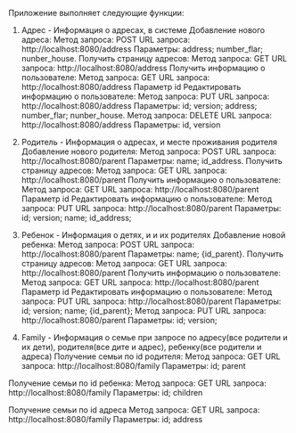 Приложение выполняет следующие функции:
1. Адрес - Информация о адресах, в системе
Добавление нового адреса:
Метод запроса: POST
URL запроса: http://localhost:8080/address
Параметры:
address;
number_flar;
nunber_house.
Получить страницу адресов:
Метод запроса: GET
URL запроса: http://localhost:8080/address
Получить информацию о пользователе:
Метод запроса: GET
URL запроса: http://localhost:8080/address
Параметр id
Редактировать информацию о пользователе:
Метод запроса: PUT
URL запроса: http://localhost:8080/address
Параметры: 
id;
version;
address;
number_flar;
nunber_house.
Метод запроса: DELETE
URL запроса: http://localhost:8080/address
Параметры: id, version


2. Родитель - Информация о адресах, и месте проживания родителя
Добавление нового родителя:
Метод запроса: POST
URL запроса: http://localhost:8080/parent
Параметры:
name;
id_address.
Получить страницу адресов:
Метод запроса: GET
URL запроса: http://localhost:8080/parent
Получить информацию о пользователе:
Метод запроса: GET
URL запроса: http://localhost:8080/parent
Параметр id
Редактировать информацию о пользователе:
Метод запроса: PUT
URL запроса: http://localhost:8080/parent
Параметры: 
id;
version;
name;
id_address;

3. Ребенок - Информация о детях, и и их родителях
Добавление новой ребенка:
Метод запроса: POST
URL запроса: http://localhost:8080/parent
Параметры:
name;
{id_parent}.
Получить страницу адресов:
Метод запроса: GET
URL запроса: http://localhost:8080/parent
Получить информацию о пользователе:
Метод запроса: GET
URL запроса: http://localhost:8080/parent
Параметр id
Редактировать информацию о пользователе:
Метод запроса: PUT
URL запроса: http://localhost:8080/parent
Параметры: 
id;
version;
name;
{id_parent};
Метод запроса: PUT
URL запроса: http://localhost:8080/parent
Параметры: 
id;
version;

4. Family - Информация о семье при запросе по адресу(все родители и их дети), родителя(все дите и адрес), ребенку(все родители и адреса)
Получение семьи по id родителя:
Метод запроса: GET
URL запроса: http://localhost:8080/family
Параметры:
id; parent

Получение семьи по id ребенка:
Метод запроса: GET
URL запроса: http://localhost:8080/family
Параметры:
id; children

Получение семьи по id адреса
Метод запроса: GET
URL запроса: http://localhost:8080/family
Параметры:
id; address
